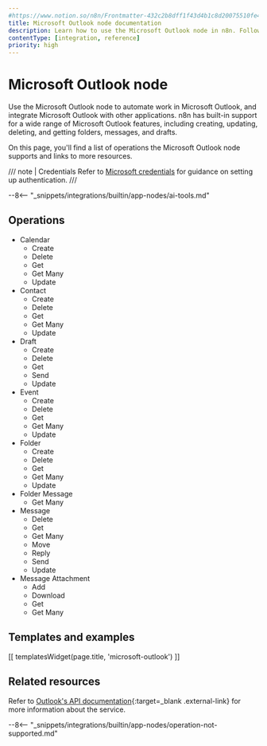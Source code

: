```yaml
---
#https://www.notion.so/n8n/Frontmatter-432c2b8dff1f43d4b1c8d20075510fe4
title: Microsoft Outlook node documentation
description: Learn how to use the Microsoft Outlook node in n8n. Follow technical documentation to integrate Microsoft Outlook node into your workflows.
contentType: [integration, reference]
priority: high
---
```


# Microsoft Outlook node

Use the Microsoft Outlook node to automate work in Microsoft Outlook, and integrate Microsoft Outlook with other applications. n8n has built-in support for a wide range of Microsoft Outlook features, including creating, updating, deleting, and getting folders, messages, and drafts. 

On this page, you'll find a list of operations the Microsoft Outlook node supports and links to more resources.

/// note | Credentials
Refer to [Microsoft credentials](/integrations/builtin/credentials/microsoft.md) for guidance on setting up authentication.
///

--8<-- "_snippets/integrations/builtin/app-nodes/ai-tools.md"

## Operations

* Calendar
	* Create
	* Delete
	* Get
	* Get Many
	* Update
* Contact
	* Create
	* Delete
	* Get
	* Get Many
	* Update
* Draft
	* Create
	* Delete
	* Get
	* Send
	* Update
* Event
	* Create
	* Delete
	* Get
	* Get Many
	* Update
* Folder
	* Create
	* Delete
	* Get
	* Get Many
	* Update
* Folder Message
    * Get Many
* Message
	* Delete
	* Get
	* Get Many
	* Move
	* Reply
	* Send
	* Update
* Message Attachment
	* Add
	* Download
	* Get
	* Get Many

## Templates and examples

<!-- see https://www.notion.so/n8n/Pull-in-templates-for-the-integrations-pages-37c716837b804d30a33b47475f6e3780 -->
[[ templatesWidget(page.title, 'microsoft-outlook') ]]

## Related resources

Refer to [Outlook's API documentation](https://learn.microsoft.com/en-us/outlook/rest/get-started){:target=_blank .external-link} for more information about the service.

--8<-- "_snippets/integrations/builtin/app-nodes/operation-not-supported.md"
